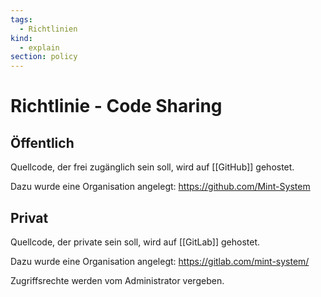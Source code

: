 ```yaml
---
tags:
  - Richtlinien
kind:
  - explain
section: policy
---
```

# Richtlinie - Code Sharing
## Öffentlich

Quellcode, der frei zugänglich sein soll, wird auf [[GitHub]] gehostet.

Dazu wurde eine Organisation angelegt: https://github.com/Mint-System

## Privat

Quellcode, der private sein soll, wird auf [[GitLab]] gehostet.

Dazu wurde eine Organisation angelegt: https://gitlab.com/mint-system/

Zugriffsrechte werden vom Administrator vergeben.
